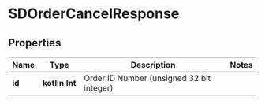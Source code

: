 
# SDOrderCancelResponse

## Properties
Name | Type | Description | Notes
------------ | ------------- | ------------- | -------------
**id** | **kotlin.Int** | Order ID Number (unsigned 32 bit integer) | 




